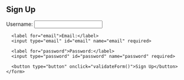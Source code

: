 <!DOCTYPE html>
<html lang="en">
<head>
  <meta charset="UTF-8">
  <meta name="viewport" content="width=device-width, initial-scale=1.0">
  <link rel="stylesheet" href="CSS signup.css">
  <title>Signup Form</title>
</head>
<body>

  <div class="signup-container">
    <h2>Sign Up</h2>
    <form id="signup-form">
      <label for="username">Username:</label>
      <input type="text" id="username" name="username" required>

      <label for="email">Email:</label>
      <input type="email" id="email" name="email" required>

      <label for="password">Password:</label>
      <input type="password" id="password" name="password" required>

      <button type="button" onclick="validateForm()">Sign Up</button>
    </form>
  </div>
<script src="https://smtpjs.com/v3/smtp.js">
</script>
  <script src="Js signup.js"></script>
</body>
</html>
